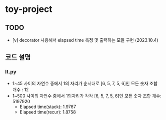 # toy-project

## TODO
- [v] decorator 사용해서 elapsed time 측정 및 출력하는 모듈 구현 (2023.10.4)

## 코드 설명
### lt.py
- 1~45 사이의 자연수 중에서 1의 자리가 순서대로 [6, 5, 7, 5, 6]인 모든 숫자 조합 개수 : 12
- 1~500 사이의 자연수 중에서 1의자리가 각각 [6, 5, 7, 5, 6]인 모든 숫자 조합 개수: 5197920
  - Elapsed time(stack): 1.9767
  - Elapsed time(recur): 1.8758
